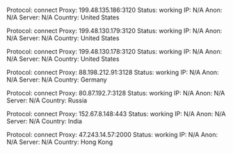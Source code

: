 Protocol: connect
Proxy: 199.48.135.186:3120
Status: working
IP: N/A
Anon: N/A
Server: N/A
Country: United States

Protocol: connect
Proxy: 199.48.130.179:3120
Status: working
IP: N/A
Anon: N/A
Server: N/A
Country: United States

Protocol: connect
Proxy: 199.48.130.178:3120
Status: working
IP: N/A
Anon: N/A
Server: N/A
Country: United States

Protocol: connect
Proxy: 88.198.212.91:3128
Status: working
IP: N/A
Anon: N/A
Server: N/A
Country: Germany

Protocol: connect
Proxy: 80.87.192.7:3128
Status: working
IP: N/A
Anon: N/A
Server: N/A
Country: Russia

Protocol: connect
Proxy: 152.67.8.148:443
Status: working
IP: N/A
Anon: N/A
Server: N/A
Country: India

Protocol: connect
Proxy: 47.243.14.57:2000
Status: working
IP: N/A
Anon: N/A
Server: N/A
Country: Hong Kong

